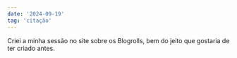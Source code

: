 ```yaml
---
date: '2024-09-19'
tag: 'citação'
---
```


Criei a minha sessão no site sobre os Blogrolls, bem do jeito que gostaria de ter criado antes.
